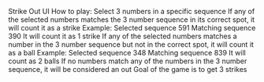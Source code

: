 Strike Out UI
How to play:
Select 3 numbers in a specific sequence
If any of the selected numbers matches the 3 number sequence in its correct spot, it will count it as a strike
Example:
Selected sequence 591
Matching sequence 390
It will count it as 1 strike
If any of the selected numbers matches a number in the 3 number sequence but not in the correct spot, it will count it as a ball
Example:
Selected sequence 348
Matching sequence 839
It will count as 2 balls
If no numbers match any of the numbers in the 3 number sequence, it will be considered an out
Goal of the game is to get 3 strikes
